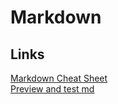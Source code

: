 # Markdown
## Links
[Markdown Cheat Sheet](https://www.markdownguide.org/cheat-sheet/)  
[Preview and test md](https://markdownlivepreview.com/)  
